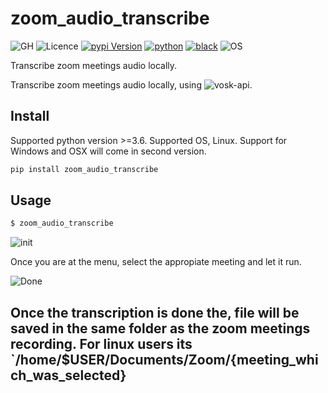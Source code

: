 # zoom_audio_transcribe
![GH](https://github.com/jdvala/zoom-audio-transcribe/workflows/GH/badge.svg)
![Licence](https://img.shields.io/github/license/jdvala/zoom_audio_transcribe)
[![pypi Version](https://img.shields.io/pypi/v/pipgrip.svg?logo=pypi&logoColor=white)](https://pypi.org/project/zoom-audio-transcribe/  )
[![python](https://img.shields.io/pypi/pyversions/zoom-audio-transcribe)](https://pypi.org/project/zoom-audio-transcribe/)
[![black](https://img.shields.io/badge/code%20style-black-000000.svg)](https://github.com/python/black)
![OS](https://img.shields.io/badge/OS-Linux-organe)


Transcribe zoom meetings audio locally.

Transcribe zoom meetings audio locally, using ![vosk-api](https://github.com/alphacep/vosk-api).


## Install

Supported python version >=3.6. Supported OS, Linux. Support for Windows and OSX will come in second version.

```bash
pip install zoom_audio_transcribe
```


## Usage

```bash
$ zoom_audio_transcribe
```

![init](https://github.com/jdvala/zoom-audio-transcribe/blob/master/screenshots/init.png)

Once you are at the menu, select the appropiate meeting and let it run.

![Done](https://github.com/jdvala/zoom-audio-transcribe/blob/master/screenshots/done.png)



Once the transcription is done the, file will be saved in the same folder as the zoom meetings recording. For linux users its `/home/$USER/Documents/Zoom/{meeting_which_was_selected}
---
